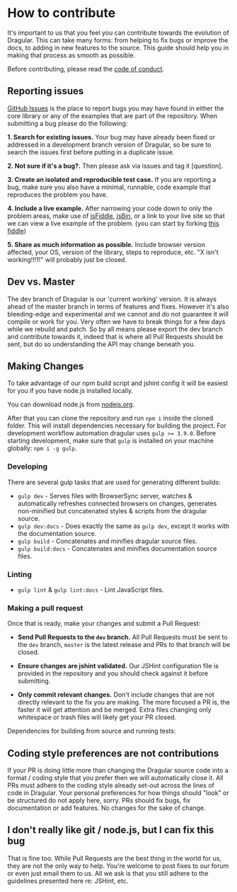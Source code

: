 # How to contribute

It's important to us that you feel you can contribute towards the evolution of Dragular. This can take many forms: from helping to fix bugs or improve the docs, to adding in new features to the source. This guide should help you in making that process as smooth as possible.

Before contributing, please read the [code of conduct](https://github.com/luckylooke/dragular/blob/master/CODE_OF_CONDUCT.md).

## Reporting issues

[GitHub Issues][0] is the place to report bugs you may have found in either the core library or any of the examples that are part of the repository. When submitting a bug please do the following:

**1. Search for existing issues.** Your bug may have already been fixed or addressed in a development branch version of Dragular, so be sure to search the issues first before putting in a duplicate issue.

**2. Not sure if it's a bug?.** Then please ask via issues and tag it [question].

**3. Create an isolated and reproducible test case.** If you are reporting a bug, make sure you also have a minimal, runnable, code example that reproduces the problem you have.

**4. Include a live example.** After narrowing your code down to only the problem areas, make use of [jsFiddle][1], [jsBin][2], or a link to your live site so that we can view a live example of the problem. (you can start by forking [this fiddle](http://jsfiddle.net/luckylooke/afv234uh/4/))

**5. Share as much information as possible.** Include browser version affected, your OS, version of the library, steps to reproduce, etc. "X isn't working!!!1!" will probably just be closed.

## Dev vs. Master

The dev branch of Dragular is our 'current working' version. It is always ahead of the master branch in terms of features and fixes. However it's also bleeding-edge and experimental and we cannot and do not guarantee it will compile or work for you. Very often we have to break things for a few days while we rebuild and patch. So by all means please export the dev branch and contribute towards it, indeed that is where all Pull Requests should be sent, but do so understanding the API may change beneath you.


## Making Changes

To take advantage of our npm build script and jshint config it will be easiest for you if you have node.js installed locally.

You can download node.js from [nodejs.org][3].

After that you can clone the repository and run `npm i` inside the cloned folder. This will install dependencies necessary for building the project. For development workflow automation dragular uses `gulp >= 3.9.0`. Before starting development, make sure that `gulp` is installed on your machine globally: `npm i -g gulp`.

### Developing

There are several gulp tasks that are used for generating different builds:

- `gulp dev` - Serves files with BrowserSync server, watches & automatically refreshes connected browsers on changes, generates non-minified but concatenated styles & scripts from the dragular source.
- `gulp dev:docs` - Does exactly the same as `gulp dev`, except it works with the documentation source.
- `gulp build` - Concatenates and minifies dragular source files.
- `gulp build:docs` - Concatenates and minifies documentation source files.

### Linting

- `gulp lint` & `gulp lint:docs` - Lint JavaScript files.

### Making a pull request

Once that is ready, make your changes and submit a Pull Request:

- **Send Pull Requests to the `dev` branch.** All Pull Requests must be sent to the `dev` branch, `master` is the latest release and PRs to that branch will be closed.

- **Ensure changes are jshint validated.** Our JSHint configuration file is provided in the repository and you should check against it before submitting.

- **Only commit relevant changes.** Don't include changes that are not directly relevant to the fix you are making. The more focused a PR is, the faster it will get attention and be merged. Extra files changing only whitespace or trash files will likely get your PR closed.


Dependencies for building from source and running tests:


## Coding style preferences are not contributions

If your PR is doing little more than changing the Dragular source code into a format / coding style that you prefer then we will automatically close it. All PRs must adhere to the coding style already set-out across the lines of code in Dragular. Your personal preferences for how things should "look" or be structured do not apply here, sorry. PRs should fix bugs, fix documentation or add features. No changes for the sake of change.


## I don't really like git / node.js, but I can fix this bug

That is fine too. While Pull Requests are the best thing in the world for us, they are not the only way to help. You're welcome to post fixes to our forum or even just email them to us. All we ask is that you still adhere to the guidelines presented here re: JSHint, etc.


[0]: https://github.com/luckylooke/dragular/issues
[1]: http://jsfiddle.net
[2]: http://jsbin.com/
[3]: http://nodejs.org
